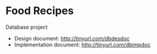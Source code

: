 # Food Recipes

Database project
- Design document: http://tinyurl.com/dbdesdoc
- Implementation document: http://tinyurl.com/dbimpdoc
